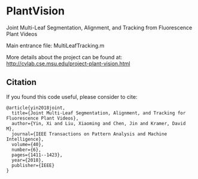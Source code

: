 # PlantVision
Joint Multi-Leaf Segmentation, Alignment, and Tracking from Fluorescence Plant Videos

Main entrance file: MultiLeafTracking.m

More details about the project can be found at: http://cvlab.cse.msu.edu/project-plant-vision.html


## Citation
If you found this code useful, please consider to cite:
```
@article{yin2018joint,
  title={Joint Multi-Leaf Segmentation, Alignment, and Tracking for Fluorescence Plant Videos},
  author={Yin, Xi and Liu, Xiaoming and Chen, Jin and Kramer, David M},
  journal={IEEE Transactions on Pattern Analysis and Machine Intelligence},
  volume={40},
  number={6},
  pages={1411--1423},
  year={2018},
  publisher={IEEE}
}
```


